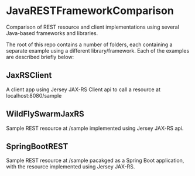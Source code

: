 # JavaRESTFrameworkComparison
Comparison of REST resource and client implementations using several
Java-based frameworks and libraries.

The root of this repo contains a number of folders, each containing a
separate example using a different library/framework. Each of the
examples are described briefly below:

## JaxRSClient
A client app using Jersey JAX-RS Client api to call a resource at
localhost:8080/sample

## WildFlySwarmJaxRS
Sample REST resource at /sample implemented using Jersey JAX-RS api.

## SpringBootREST
Sample REST resource at /sample pacakged as a Spring Boot application,
with the resource implemented using Jersey JAX-RS.

